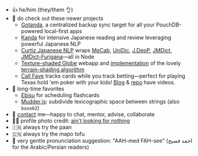 - 👍 he/him (they/them 👌)
- 🔭 do check out these newer projects
  - [Gotanda](https://github.com/fasiha/gotanda-pouchdb-server), a centralized backup sync target for all your PouchDB-powered local-first apps
  - [Kanda](https://github.com/fasiha/kanda) for intensive Japanese reading and review leveraging powerful Japanese NLP
  - [Curtiz Japanese NLP](https://github.com/fasiha/curtiz-japanese-nlp) wraps [MeCab](https://github.com/taku910/mecab), [UniDic](https://unidic.ninjal.ac.jp), [J.DepP](http://www.tkl.iis.u-tokyo.ac.jp/~ynaga/jdepp/#dl), [JMDict](http://jmdict.org/), [JMDict-Furigana](https://github.com/Doublevil/JmdictFurigana)—all in Node
  - [Texture-shaded Globe](https://fasiha.github.io/post/texshade/) webapp and [implementation](https://fasiha.github.io/texshade-py/) of the lovely [terrain-shading algorithm](http://www.textureshading.com)
  - [Call Faye](https://callfaye.glitch.me) tracks cards while you track betting—perfect for playing Texas hold 'em poker with your kids! [Blog](https://fasiha.github.io/post/risk-for-kids-and-grownups/) & [repo](https://github.com/fasiha/hold-em-tools#readme) have videos.
- 🤳 long-time favorites
    -  [Ebisu](https://fasiha.github.io/ebisu/) for scheduling flashcards
    -  [Mudder.js](https://github.com/fasiha/mudderjs#readme): subdivide lexicographic space between strings (also `base62`)
- 🤙 [contact](https://fasiha.github.io/#contact) me—happy to chat, mentor, advise, collaborate
- 🧑‍🎨 profile photo credit: [ain't looking for nothing](https://www.flickr.com/photos/ain-t_looking_for_nothing/8757900003/)
- 🇮🇳 always try the paan
- 🇨🇳 always try the mapo tofu
- 👄 very gentle pronunciation suggestion: "AAH-med FAH-see" (احمد  فصيح for the Arabic/Persian readers)
